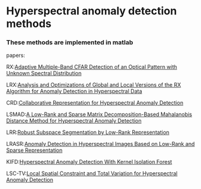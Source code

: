 # Hyperspectral anomaly detection methods
### These methods are implemented in matlab
papers:  

RX:[Adaptive Multiple-Band CFAR Detection of an Optical Pattern with Unknown Spectral Distribution](https://ieeexplore.ieee.org/document/60107)

LRX:[Analysis and Optimizations of Global and Local Versions of the RX Algorithm for Anomaly Detection in Hyperspectral Data](https://ieeexplore.ieee.org/document/6412738)

CRD:[Collaborative Representation for Hyperspectral Anomaly Detection](https://ieeexplore.ieee.org/document/6876207)  

LSMAD:[A Low-Rank and Sparse Matrix Decomposition-Based Mahalanobis Distance Method for Hyperspectral Anomaly Detection](https://ieeexplore.ieee.org/document/7293169) 

LRR:[Robust Subspace Segmentation by Low-Rank Representation](https://ieeexplore.ieee.org/document/6651776)  

LRASR:[Anomaly Detection in Hyperspectral Images Based on Low-Rank and Sparse Representation](https://ieeexplore.ieee.org/document/7322257)  

KIFD:[Hyperspectral Anomaly Detection With Kernel Isolation Forest](https://ieeexplore.ieee.org/document/8833502)  

LSC-TV:[Local Spatial Constraint and Total Variation for Hyperspectral Anomaly Detection](https://ieeexplore.ieee.org/document/9512024)
